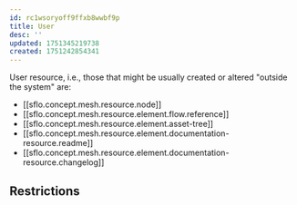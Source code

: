 ```yaml
---
id: rc1wsoryoff9ffxb8wwbf9p
title: User
desc: ''
updated: 1751345219738
created: 1751242854341
---
```


User resource, i.e., those that might be usually created or altered "outside the system" are:

- [[sflo.concept.mesh.resource.node]]
- [[sflo.concept.mesh.resource.element.flow.reference]]
- [[sflo.concept.mesh.resource.element.asset-tree]]
- [[sflo.concept.mesh.resource.element.documentation-resource.readme]]
- [[sflo.concept.mesh.resource.element.documentation-resource.changelog]]

## Restrictions

